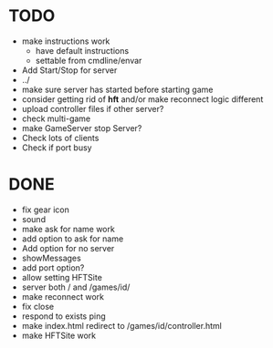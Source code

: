 ﻿TODO
====

*   make instructions work
    *   have default instructions
    *   settable from cmdline/envar
*   Add Start/Stop for server
*   ../
*   make sure server has started before starting game
*   consider getting rid of __hft__ and/or make reconnect logic different
*   upload controller files if other server?
*   check multi-game
*   make GameServer stop Server?
*   Check lots of clients
*   Check if port busy

DONE
====

*   fix gear icon
*   sound
*   make ask for name work
*   add option to ask for name
*   Add option for no server
*   showMessages
*   add port option?
*   allow setting HFTSite
*   server both / and /games/id/
*   make reconnect work
*   fix close
*   respond to exists ping
*   make index.html redirect to /games/id/controller.html
*   make HFTSite work

